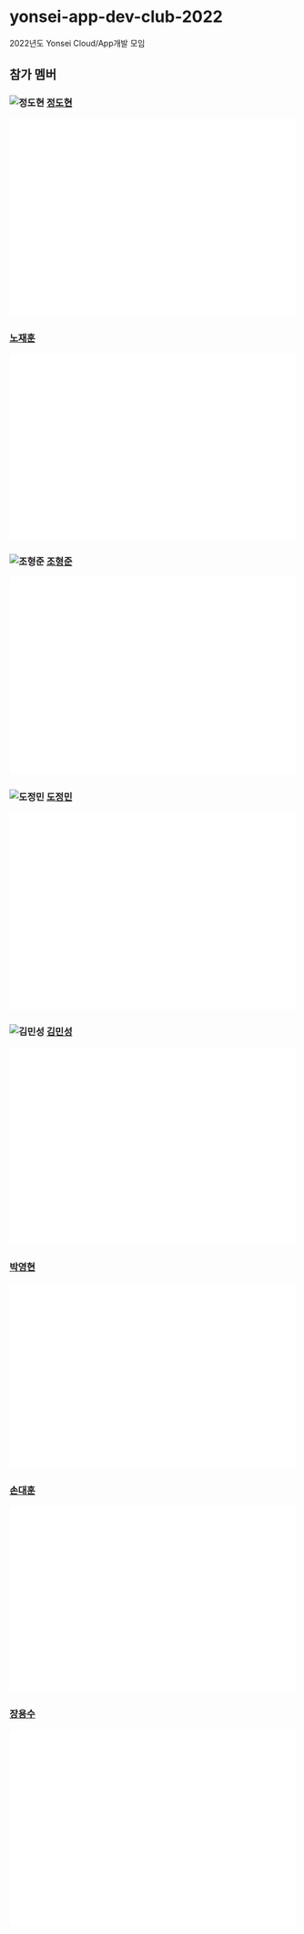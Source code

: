 # yonsei-app-dev-club-2022
2022년도 Yonsei Cloud/App개발 모임

## 참가 멤버

### ![정도현](https://avatars.githubusercontent.com/u/3435720?s=32&v=4) [정도현](https://github.com/serithemage) 
[![Metrics](/github-metrics-serithemage.svg)](https://github.com/serithemage)


### [노재훈](https://github.com/nojahoon) 
[![Metrics](/github-metrics-nojahoon.svg)](https://github.com/nojahoon)

### ![조형준](https://avatars.githubusercontent.com/u/77392219?s=32&v=4) [조형준](https://github.com/hyeongjun-hub) 
[![Metrics](/github-metrics-hyeongjun.svg)](https://github.com/hyeongjun-hub) 


### ![도정민](https://avatars.githubusercontent.com/u/49096513?s=32&v=4) [도정민](https://github.com/silverstar0727) 
[![Metrics](/github-metrics-silverstar0727.svg)](https://github.com/silverstar0727) 

### ![김민성](https://avatars.githubusercontent.com/u/68727819?s=32&v=4) [김민성](https://github.com/minseongkim97) 
[![Metrics](/github-metrics-minseongkim97.svg)](https://github.com/minseongkim97) 

### [박영현](https://github.com/yhp2205) 
[![Metrics](/github-metrics-yhp2205.svg)](https://github.com/yhp2205) 

### [손대훈](https://github.com/superson99) 
[![Metrics](/github-metrics-superson99.svg)](https://github.com/superson99) 

### [장용수](https://github.com/max1496) 
[![Metrics](/github-metrics-max1496.svg)](https://github.com/max1496) 
